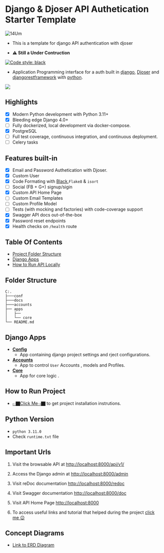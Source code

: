 ﻿# Django & Djoser API Authetication Starter Template

![14Um](https://user-images.githubusercontent.com/45392987/219878753-db6aa205-4c12-4940-bf64-2f0cf811118d.gif)

- This is a template for django API authentication with djoser

- **⚠️ Still a Under Contruction**

[![Code style: black](https://img.shields.io/badge/code%20style-black-000000.svg)](https://github.com/psf/black)

- Application Programming interface for a auth built in [django](https://docs.djangoproject.com/), [Djoser](https://djoser.readthedocs.io/en/latest/base_endpoints.html) and [djangorestframework](https://www.django-rest-framework.org/) with [python](https://www.python.org/).

![](https://img.shields.io/badge/python-3.11.0-red)

## Highlights

- [x] Modern Python development with Python 3.11+
- [x] Bleeding edge Django 4.0+
- [ ] Fully dockerized, local development via docker-compose.
- [x] PostgreSQL
- [ ] Full test coverage, continuous integration, and continuous deployment.
- [ ] Celery tasks

## Features built-in

- [x] Email and Password Authetication with Djoser.
- [x] Custom User
- [x] Code Formating with [Black](https://black.readthedocs.io/en/stable/),`Flake8` & `isort`
- [ ] Social (FB + G+) signup/sigin
- [x] Custom API Home Page
- [ ] Custom Email Templates
- [ ] Custom Profile Model
- [ ] Tests (with mocking and factories) with code-coverage support
- [x] Swagger API docs out-of-the-box
- [x] Password reset endpoints
- [x] Health checks on `/health` route

## Table Of Contents

- [Project Folder Structure](#folder-structure)
- [Django Apps](#django-apps)
- [How to Run API Locally](./docs/installation.md)

## Folder Structure

```
C:.
├───conf
├───docs
├───accounts
├── apps
│   ├──
│   └── core
└── README.md
```

## Django Apps

- [**Config**](.conf/)
  - App containing django project settings and rject configurations.
- [**Accounts**](./accounts)
  - App to control `User` Accounts , models and Profiles.
- [**Core**](./apps/core/)
  - App for core logic .
  <!-- - [**Profiles**](./profiles/)
  - App for core logic in relation to freelancer and client profiles. -->

## How to Run Project

- [👉🏿Click Me👈🏿](./docs/installation.md) to get project installation instrutions.

## Python Version

- `python 3.11.0`
- Check `runtime.txt` file

## Important Urls

1. Visit the browsable API at [http://localhost:8000/api/v1/](http://localhost:8000/api/v1/)

2. Access the Django admin at [http://localhost:8000/admin](http://localhost:8000/admin/)

3. Visit reDoc documentation [http://localhost:8000/redoc](http://localhost:8000/redoc)

4. Visit Swagger documentation [http://localhost:8000/doc](http://localhost:8000/doc)

5. Visit API Home Page [http://localhost:8000](http://localhost:8000)

6. To access useful links and tutorial that helped during the project [click me 😉](./tut.md)

## Concept Diagrams

- [Link to ERD Diagram]()

<!-- &copy;Kolynzb -->
